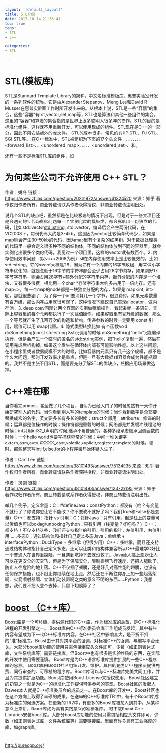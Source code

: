 ```yaml
---
layout: '[default_layout]'   
title: STL介绍               
date: 2017-10-14 21:36:41  
toc: true                  
tags:                        
- STL
- C++

categories:                  
- STL

---
```


# STL(模板库)
STL是Standard Template Library的简称，中文名标准模板库，惠普实验室开发的一系列软件的统称。它是由Alexander Stepanov、Meng Lee和David R Musser在惠普实验室工作时所开发出来的。从根本上说，STL是一些“容器”的集合，这些“容器”有list,vector,set,map等，STL也是算法和其他一些组件的集合。这里的“容器”和算法的集合指的是世界上很多聪明人很多年的杰作。STL的目的是标准化组件，这样就不用重新开发，可以使用现成的组件。STL现在是C++的一部分，因此不用安装额外的库文件。
STL的版本很多，常见的有HP STL、PJ STL、 SGI STL等。
在C++标准中，STL被组织为下面的17个头文件：<algorithm>、<deque>、<functional>、<iterator>、<array>、<vector>、<list>、<forward_list>、<map>、<unordered_map>、<memory>、<numeric>、<queue>、<set>、<unordered_set>、<stack>和<utility>。

还有一些不是标准STL库的组件，如

# 为何某些公司不允许使用 C++ STL？
作者：姚冬
链接：https://www.zhihu.com/question/20201972/answer/41324520
来源：知乎
著作权归作者所有。商业转载请联系作者获得授权，非商业转载请注明出处。

说几个STL的缺点吧，虽然都是在比较极端的情况下出现，但是对于一些大项目还是会遇到的1. 代码膨胀问题每一个实例化过的模板类，都会膨胀出一份独立的代码，比如std::vector<std::string>, std::vector<int>，编译后会产生两份代码，在VC2008下，每份代码大约是3-4kb，这是因为vector比较简单代码少，如果是map则会产生30-50kb的代码，因为map里有个复杂的红黑树。对于数据处理类的代码里一般会定义很多种不同的结构体，不同的结构体放到不同的容器里，就会实例化出很多个类的代码，我见过一个项目里，这样的vector就有数百个。2. 内存使用效率问题 （以vc++2008为例）stl在内存使用效率上是比较低效的，比如std::string，它的sizeof大概是28，因为它有一个内置的16字节数组，用来做小字符串优化的，就是说低于16字节的字符串都会至少占用28字节内存，如果刚好17字节字符串，则会占用28字节+额外分配的字符串内存，额外分配的内存是一个堆块，又有很多浪费，相比用一个char *存储字符串大约多占用了一倍内存。还有map<>，每一个map的node都是一块独立分配的内存，如果是 map<int, int>呢，那就很悲剧了，为了存一个int要消耗几十个字节，很浪费的。如果元素数量有百万级，那么内存占用就很可观了，这种情况下建议自己实现allocator，做内存池。3. deep copy问题让两个容器的实例做赋值操作，看起来就一条语句，实际上容器里的每个元素都执行了一次赋值操作。如果容器里有百万级的数据，那么一个等号就产生了几百万次的构造和析构。传递参数的时候一定要用 const 引用，赋值可以用 swap代替。4. 隐式类型转换比如 有个函数void doSomething(const std::string &str);调用的时候   doSomething("hello");能编译执行，但是会产生一个临时的匿名的std::string实例，把"hello"复制一遍，然后在调用完成后析构掉。如果这个发生在循环体内部有可能影响性能。以上这些问题，在小程序里或者数据规模不大的时候，比如容器内元素只有几千这个规模，都不是什么大问题，那时开发效率才是重点，但是一旦有大数据stl容器会成为性能瓶颈的。我并不是主张不用STL，而是要充分了解STL的优缺点，根据应用场景做选择。

# C++难在哪
当你看完primer，甚至做了几个项目，自认为已经入门了的时候忽然有一天你开始研究别人的代码。当你看到别人写的template的时候；当你看到数字是全部要替换成宏的名字，英文要多长有多长的时候；struct全部用__attriburte__修饰的时候；运算都是位操作的时候；操作符都是重载的时候；网络都是并发缓冲线程池的时候；int只用int32_t声明的时候;继承不用普通的，各种多继承虚继承回调函数的时候；一个hello world也要写捕获异常的时候；中间一堆关键字extern,asm,auto,XXXXX_cast,volatile,explicit,register,template的时候。顿时，那些整天写int,if,else,for的小程序猿开始怀疑人生了。

作者：Carl Lee
链接：https://www.zhihu.com/question/38101493/answer/75134035
来源：知乎
著作权归作者所有。商业转载请联系作者获得授权，非商业转载请注明出处。

作者：灵剑
链接：https://www.zhihu.com/question/38101493/answer/123729195
来源：知乎
著作权归作者所有。商业转载请联系作者获得授权，非商业转载请注明出处。

举几个例子，定义常量：C：#defineJava：constPython：都没有（哈？有变量不就行了？你说你想让它不能改？你不要改不就好了吗？我们True和False都是变量）C++：都支持！指针 vs 引用：C：指针Java：只有引用，但是栈上的变量可以传值也可以boxing/unboxingPython：只有引用（栈变量？好吃吗？）C++：都支持！不仅支持这些，我们还支持指针的引用，引用的指针，左值引用，右值引用……多态C：通过结构体和指针自己定义多态Java：单继承 + interfacePython：DuckType + 多继承（但很少用）C++：多继承，而且还支持通过结构体和指针自己定义多态，还可以让类和结构体兼容所以C++最难学C好比一个普通人在世界里探险，一旦遇到坑掉下去就没救了。Java给人插上翅膀让人可以在更安全的天空飞，但是为了保障安全，限制翅膀飞行速度，还把人腿砍了，防止人往危险的地上落。C++不仅插了翅膀，还是好几对高性能的翅膀，也没有任何保护措施，也不阻止你继续在地上走，然后还在不断往你身上加一些起落架啊、火箭喷射器啊、立体机动装置啊之类的意义不明的东西……Python：我想想，我们要不把人整个去掉，只留下翅膀算了？

# [boost （C++库）](http://www.boost.org)
Boost库是一个可移植、提供源代码的C++库，作为标准库的后备，是C++标准化进程的开发引擎之一。 Boost库由C++标准委员会库工作组成员发起，其中有些内容有望成为下一代C++标准库内容。在C++社区中影响甚大，是不折不扣的“准”标准库。Boost由于其对跨平台的强调，对标准C++的强调，与编写平台无关。大部分boost库功能的使用只需包括相应头文件即可，少数（如正则表达式库，文件系统库等）需要链接库。但Boost中也有很多是实验性质的东西，在实际的开发中使用需要谨慎。
Boost库是为C++语言标准库提供扩展的一些C++程序库的总称。
Boost库由Boost社区组织开发、维护。其目的是为C++程序员提供免费、同行审查的、可移植的程序库。Boost库可以与C++标准库完美共同工作，并且为其提供扩展功能。Boost库使用Boost License来授权使用。
Boost社区建立的初衷之一就是为C++的标准化工作提供可供参考的实现，Boost社区的发起人Dawes本人就是C++标准委员会的成员之一。在Boost库的开发中，Boost社区也在这个方向上取得了丰硕的成果。在送审的C++标准库TR1中，有十个Boost库成为标准库的候选方案。在更新的TR2中，有更多的Boost库被加入到其中。从某种意义上来讲，Boost库成为具有实践意义的准标准库。
可下载Boost C++ Libraries安装boost库。大部分boost库功能的使用只需包括相应头文件即可，少数（如正则表达式库，文件系统库等）需要链接库。里面有许多具有工业强度的库，如graph库。

# 
http://purecpp.org/







